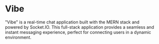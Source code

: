 # Vibe
"Vibe" is a real-time chat application built with the MERN stack and powered by Socket.IO. This full-stack application provides a seamless and instant messaging experience, perfect for connecting users in a dynamic environment.
